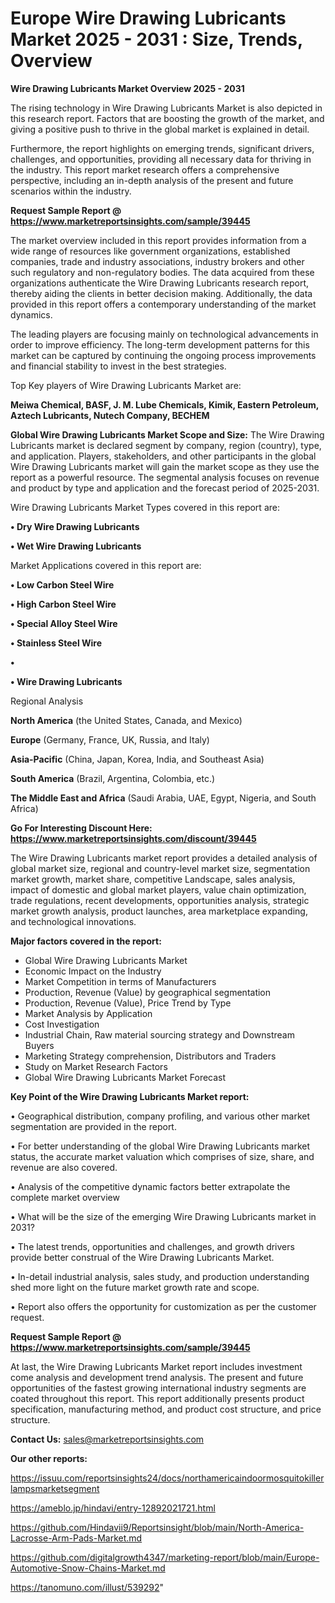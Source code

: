 # Europe Wire Drawing Lubricants Market 2025 - 2031 : Size, Trends, Overview

<Strong> Wire Drawing Lubricants Market Overview 2025 - 2031</strong>

The rising technology in Wire Drawing Lubricants Market is also depicted in this research report. Factors that are boosting the growth of the market, and giving a positive push to thrive in the global market is explained in detail.

Furthermore, the report highlights on emerging trends, significant drivers, challenges, and opportunities, providing all necessary data for thriving in the industry. This report market research offers a comprehensive perspective, including an in-depth analysis of the present and future scenarios within the industry.

<strong>Request Sample Report @ <a href=https://www.marketreportsinsights.com/sample/39445>https://www.marketreportsinsights.com/sample/39445</a></strong>

The market overview included in this report provides information from a wide range of resources like government organizations, established companies, trade and industry associations, industry brokers and other such regulatory and non-regulatory bodies. The data acquired from these organizations authenticate the Wire Drawing Lubricants research report, thereby aiding the clients in better decision making. Additionally, the data provided in this report offers a contemporary understanding of the market dynamics.

The leading players are focusing mainly on technological advancements in order to improve efficiency. The long-term development patterns for this market can be captured by continuing the ongoing process improvements and financial stability to invest in the best strategies.

Top Key players of Wire Drawing Lubricants Market are:

<strong>Meiwa Chemical, BASF, J. M. Lube Chemicals, Kimik, Eastern Petroleum, Aztech Lubricants, Nutech Company, BECHEM</strong>

<strong><b>Global Wire Drawing Lubricants Market Scope and Size:</b></strong>
The Wire Drawing Lubricants market is declared segment by company, region (country), type, and application. Players, stakeholders, and other participants in the global Wire Drawing Lubricants market will gain the market scope as they use the report as a powerful resource. The segmental analysis focuses on revenue and product by type and application and the forecast period of 2025-2031.

Wire Drawing Lubricants Market Types covered in this report are:

<strong>•  Dry Wire Drawing Lubricants

•  Wet Wire Drawing Lubricants</strong>

Market Applications covered in this report are:

<strong>•  Low Carbon Steel Wire

•  High Carbon Steel Wire

•  Special Alloy Steel Wire

•  Stainless Steel Wire

•  

•  Wire Drawing Lubricants</strong> 

Regional Analysis

<strong>North America</strong> (the United States, Canada, and Mexico)

<strong>Europe</strong> (Germany, France, UK, Russia, and Italy)

<strong>Asia-Pacific</strong> (China, Japan, Korea, India, and Southeast Asia)

<strong>South America</strong> (Brazil, Argentina, Colombia, etc.)

<strong>The Middle East and Africa</strong> (Saudi Arabia, UAE, Egypt, Nigeria, and South Africa)

<strong>Go For Interesting Discount Here: <a href=https://www.marketreportsinsights.com/discount/39445>https://www.marketreportsinsights.com/discount/39445</a></strong>

The Wire Drawing Lubricants market report provides a detailed analysis of global market size, regional and country-level market size, segmentation market growth, market share, competitive Landscape, sales analysis, impact of domestic and global market players, value chain optimization, trade regulations, recent developments, opportunities analysis, strategic market growth analysis, product launches, area marketplace expanding, and technological innovations.

<strong><b>Major factors covered in the report:</b></strong>
<ul>
  <li>Global Wire Drawing Lubricants Market </li>
  <li>Economic Impact on the Industry</li>
  <li>Market Competition in terms of Manufacturers</li>
  <li>Production, Revenue (Value) by geographical segmentation</li>
  <li>Production, Revenue (Value), Price Trend by Type</li>
  <li>Market Analysis by Application</li>
  <li>Cost Investigation</li>
  <li>Industrial Chain, Raw material sourcing strategy and Downstream Buyers</li>
  <li>Marketing Strategy comprehension, Distributors and Traders</li>
  <li>Study on Market Research Factors</li>
  <li>Global Wire Drawing Lubricants Market Forecast</li>
</ul>

<strong><b>Key Point of the Wire Drawing Lubricants Market report:</b></strong>

• Geographical distribution, company profiling, and various other market segmentation are provided in the report.

• For better understanding of the global Wire Drawing Lubricants market status, the accurate market valuation which comprises of size, share, and revenue are also covered.

• Analysis of the competitive dynamic factors better extrapolate the complete market overview

• What will be the size of the emerging Wire Drawing Lubricants market in 2031?

• The latest trends, opportunities and challenges, and growth drivers provide better construal of the Wire Drawing Lubricants Market.

• In-detail industrial analysis, sales study, and production understanding shed more light on the future market growth rate and scope.

• Report also offers the opportunity for customization as per the customer request.

<strong>Request Sample Report @ <a href=https://www.marketreportsinsights.com/sample/39445>https://www.marketreportsinsights.com/sample/39445</a></strong>

At last, the Wire Drawing Lubricants Market report includes investment come analysis and development trend analysis. The present and future opportunities of the fastest growing international industry segments are coated throughout this report. This report additionally presents product specification, manufacturing method, and product cost structure, and price structure.

<strong>Contact Us:</strong>
sales@marketreportsinsights.com

<strong>Our other reports:</strong>

<a href=https://issuu.com/reportsinsights24/docs/northamericaindoormosquitokillerlampsmarketsegment>https://issuu.com/reportsinsights24/docs/northamericaindoormosquitokillerlampsmarketsegment</a>

<a href=https://ameblo.jp/hindavi/entry-12892021721.html>https://ameblo.jp/hindavi/entry-12892021721.html</a>

<a href=https://github.com/Hindavii9/Reportsinsight/blob/main/North-America-Lacrosse-Arm-Pads-Market.md>https://github.com/Hindavii9/Reportsinsight/blob/main/North-America-Lacrosse-Arm-Pads-Market.md</a>

<a href=https://github.com/digitalgrowth4347/marketing-report/blob/main/Europe-Automotive-Snow-Chains-Market.md>https://github.com/digitalgrowth4347/marketing-report/blob/main/Europe-Automotive-Snow-Chains-Market.md</a>

<a href=https://tanomuno.com/illust/539292>https://tanomuno.com/illust/539292</a>"
